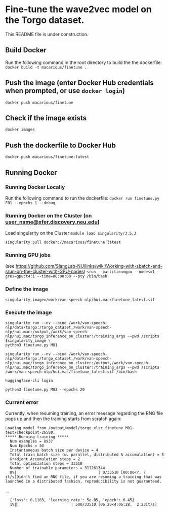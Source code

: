 # Fine-tune the wave2vec model on the Torgo dataset.
This README file is under construction.

## Build Docker
Run the following command in the root directory to build the the dockerfile:
`docker build -t macarious/finetune .`

## Push the image (enter Docker Hub credentials when prompted, or use `docker login`)
`docker push macarious/finetune`

## Check if the image exists
`docker images`

## Push the dockerfile to Docker Hub
`docker push macarious/finetune:latest`

## Running Docker

### Running Docker Locally
Run the following command to run the dockerfile:
`docker run finetune.py F01 --epochs 1 --debug`

### Running Docker on the Cluster (on user_name@xfer.discovery.neu.edu)
Load singularity on the Cluster
`module load singularity/3.5.3`

`singularity pull docker://macarious/finetune:latest`

### Running GPU jobs
(see https://github.com/SlangLab-NU/links/wiki/Working-with-sbatch-and-srun-on-the-cluster-with-GPU-nodes)
`srun --partition=gpu --nodes=1 --gres=gpu:t4:1 --time=08:00:00 --pty /bin/bash`

### Define the image
`singularity_image=/work/van-speech-nlp/hui.mac/finetune_latest.sif`

### Execute the image

```
singularity run --nv --bind /work/van-speech-nlp/data/torgo:/torgo_dataset,/work/van-speech-nlp/hui.mac:/output,/work/van-speech-nlp/hui.mac/torgo_inference_on_cluster:/training_args --pwd /scripts $singularity_image \
python3 finetune.py M01
```

```
singularity run --nv --bind /work/van-speech-nlp/data/torgo:/torgo_dataset,/work/van-speech-nlp/hui.mac/torgo_inference_on_cluster:/output,/work/van-speech-nlp/hui.mac/torgo_inference_on_cluster:/training_args --pwd /scripts /work/van-speech-nlp/hui.mac/finetune_latest.sif /bin/bash
```

`huggingface-cli login`

`python3 finetune.py M03 --epochs 20`

### Current error
Currently, when resuming training, an error message regarding the RNG file pops up and then the training starts from scratch again:
```
Loading model from /output/model/torgo_xlsr_finetune_M01-test/checkpoint-26500.
***** Running training *****
  Num examples = 8937
  Num Epochs = 30
  Instantaneous batch size per device = 4
  Total train batch size (w. parallel, distributed & accumulation) = 8
  Gradient Accumulation steps = 2
  Total optimization steps = 33510
  Number of trainable parameters = 311261344
  0%|                                    | 0/33510 [00:00<?, ?it/s]Didn't find an RNG file, if you are resuming a training that was launched in a distributed fashion, reproducibility is not guaranteed.
```
  ...
```
  {'loss': 0.1183, 'learning_rate': 5e-05, 'epoch': 0.45}
  1%|▎                       | 500/33510 [06:20<4:06:28,  2.23it/s]
```